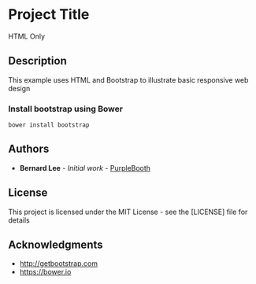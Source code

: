 # Project Title

HTML Only

## Description

This example uses HTML and Bootstrap to illustrate basic responsive web design

### Install bootstrap using Bower

```
bower install bootstrap
```

## Authors

* **Bernard Lee** - *Initial work* - [PurpleBooth](https://github.com/leepunlap)

## License

This project is licensed under the MIT License - see the [LICENSE] file for details

## Acknowledgments

* http://getbootstrap.com
* https://bower.io

